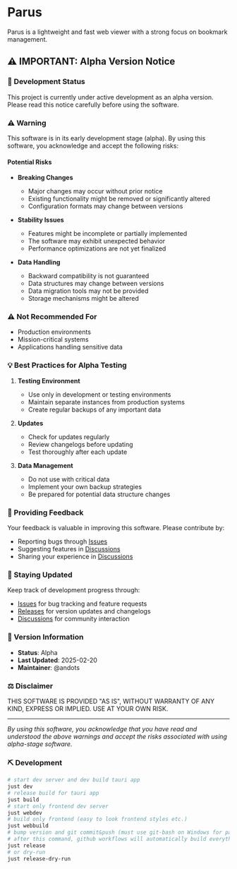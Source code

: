 # Parus

Parus is a lightweight and fast web viewer with a strong focus on bookmark management.

## ⚠️ IMPORTANT: Alpha Version Notice

### 🚧 Development Status

This project is currently under active development as an alpha version. Please read this notice carefully before using the software.

### ⚠️ Warning

This software is in its early development stage (alpha). By using this software, you acknowledge and accept the following risks:

#### Potential Risks

- **Breaking Changes**
  - Major changes may occur without prior notice
  - Existing functionality might be removed or significantly altered
  - Configuration formats may change between versions

- **Stability Issues**
  - Features might be incomplete or partially implemented
  - The software may exhibit unexpected behavior
  - Performance optimizations are not yet finalized

- **Data Handling**
  - Backward compatibility is not guaranteed
  - Data structures may change between versions
  - Data migration tools may not be provided
  - Storage mechanisms might be altered

### ⚠️ Not Recommended For

- Production environments
- Mission-critical systems
- Applications handling sensitive data

### 💡 Best Practices for Alpha Testing

1. **Testing Environment**
   - Use only in development or testing environments
   - Maintain separate instances from production systems
   - Create regular backups of any important data

2. **Updates**
   - Check for updates regularly
   - Review changelogs before updating
   - Test thoroughly after each update

3. **Data Management**
   - Do not use with critical data
   - Implement your own backup strategies
   - Be prepared for potential data structure changes

### 📝 Providing Feedback

Your feedback is valuable in improving this software. Please contribute by:

- Reporting bugs through [Issues](../../issues)
- Suggesting features in [Discussions](../../discussions)
- Sharing your experience in [Discussions](../../discussions)

### 🔄 Staying Updated

Keep track of development progress through:

- [Issues](../../issues) for bug tracking and feature requests
- [Releases](../../releases) for version updates and changelogs
- [Discussions](../../discussions) for community interaction

### 📌 Version Information

- **Status**: Alpha
- **Last Updated**: 2025-02-20
- **Maintainer**: @andots

### ⚖️ Disclaimer

THIS SOFTWARE IS PROVIDED "AS IS", WITHOUT WARRANTY OF ANY KIND, EXPRESS OR IMPLIED. USE AT YOUR OWN RISK.

---

*By using this software, you acknowledge that you have read and understood the above warnings and accept the risks associated with using alpha-stage software.*

### ⛏️ Development

```bash
# start dev server and dev build tauri app
just dev
# release build for tauri app
just build
# start only frontend dev server
just webdev
# build only frontend (easy to look frontend styles etc.)
just webbuild
# bump version and git commit&push (must use git-bash on Windows for password dialog)
# after this command, github workflows will automatically build everything for us.
just release
# or dry-run
just release-dry-run
```
